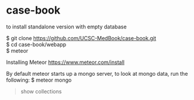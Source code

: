 # case-book
to install standalone version with empty database

$ git clone https://github.com/UCSC-MedBook/case-book.git <br>
$ cd case-book/webapp <br>
$ meteor

Installing Meteor
https://www.meteor.com/install

By default meteor starts up a mongo server, to look at mongo data, run the following:
$ meteor mongo
> show collections




